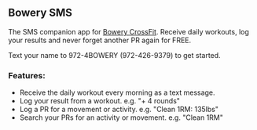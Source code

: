 ## Bowery SMS
The SMS companion app for [Bowery CrossFit](http://www.bowerycrossfit.com). Receive daily workouts, log your results and never forget another PR again for FREE.

Text your name to 972-4BOWERY (972-426-9379) to get started.

### Features:
- Receive the daily workout every morning as a text message.
- Log your result from a workout. e.g. "+ 4 rounds"
- Log a PR for a movement or activity. e.g. "Clean 1RM: 135lbs"
- Search your PRs for an activity or movement. e.g. "Clean 1RM"
